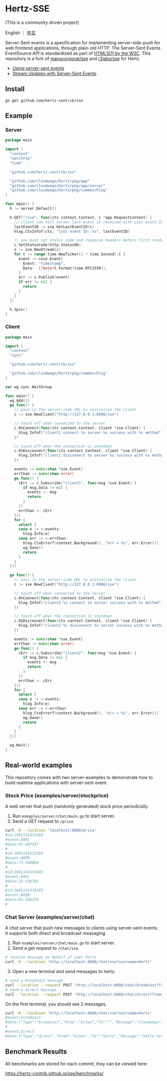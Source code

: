 # Hertz-SSE

(This is a community driven project)

English ｜ [中文](README_CN.md)

Server-Sent events is a specification for implementing server-side-push for web frontend applications, through plain-old
HTTP.
The Server-Sent Events EventSource API is standardized as part
of [HTML5[1] by the W3C](https://html.spec.whatwg.org/multipage/server-sent-events.html#server-sent-events).
This repository is a fork of [manucorporat/sse](https://github.com/manucorporat/sse) and [r3labs/sse](https://github.com/r3labs/sse/) for Hertz.

- [Using server-sent events](https://developer.mozilla.org/en-US/docs/Web/API/Server-sent_events/Using_server-sent_events    )
- [Stream Updates with Server-Sent Events](http://www.html5rocks.com/en/tutorials/eventsource/basics/)

## Install

```
go get github.com/hertz-contrib/sse
```

## Example

### Server

```go
package main

import (
  "context"
  "net/http"
  "time"

  "github.com/hertz-contrib/sse"

  "github.com/cloudwego/hertz/pkg/app"
  "github.com/cloudwego/hertz/pkg/app/server"
  "github.com/cloudwego/hertz/pkg/common/hlog"
)

func main() {
  h := server.Default()

  h.GET("/sse", func(ctx context.Context, c *app.RequestContext) {
    // client can tell server last event it received with Last-Event-ID header
    lastEventID := sse.GetLastEventID(c)
    hlog.CtxInfof(ctx, "last event ID: %s", lastEventID)

    // you must set status code and response headers before first render call
    c.SetStatusCode(http.StatusOK)
    s := sse.NewStream(c)
    for t := range time.NewTicker(1 * time.Second).C {
      event := &sse.Event{
        Event: "timestamp",
        Data:  []byte(t.Format(time.RFC3339)),
      }
      err := s.Publish(event)
      if err != nil {
        return
      }
    }
  })

  h.Spin()
}

```

### Client

```go
package main

import (
  "context"
  "sync"

  "github.com/hertz-contrib/sse"

  "github.com/cloudwego/hertz/pkg/common/hlog"
)

var wg sync.WaitGroup

func main() {
  wg.Add(2)
  go func() {
    // pass in the server-side URL to initialize the client	  
    c := sse.NewClient("http://127.0.0.1:8888/sse")

    // touch off when connected to the server
    c.OnConnect(func(ctx context.Context, client *sse.Client) {
      hlog.Infof("client1 connect to server %s success with %s method", c.URL, c.Method)
    })

    // touch off when the connection is shutdown
    c.OnDisconnect(func(ctx context.Context, client *sse.Client) {
      hlog.Infof("client1 disconnect to server %s success with %s method", c.URL, c.Method)
    })

    events := make(chan *sse.Event)
    errChan := make(chan error)
    go func() {
      cErr := c.Subscribe("client1", func(msg *sse.Event) {
        if msg.Data != nil {
          events <- msg
          return
        }
      })
      errChan <- cErr
    }()
    for {
      select {
      case e := <-events:
        hlog.Info(e)
      case err := <-errChan:
        hlog.CtxErrorf(context.Background(), "err = %s", err.Error())
        wg.Done()
        return
      }
    }
  }()

  go func() {
    // pass in the server-side URL to initialize the client	  
    c := sse.NewClient("http://127.0.0.1:8888/sse")

    // touch off when connected to the server
    c.OnConnect(func(ctx context.Context, client *sse.Client) {
      hlog.Infof("client2 %s connect to server success with %s method", c.URL, c.Method)
    })

    // touch off when the connection is shutdown
    c.OnDisconnect(func(ctx context.Context, client *sse.Client) {
      hlog.Infof("client2 %s disconnect to server success with %s method", c.URL, c.Method)
    })

    events := make(chan *sse.Event)
    errChan := make(chan error)
    go func() {
      cErr := c.Subscribe("client2", func(msg *sse.Event) {
        if msg.Data != nil {
          events <- msg
          return
        }
      })
      errChan <- cErr
    }()
    for {
      select {
      case e := <-events:
        hlog.Info(e)
      case err := <-errChan:
        hlog.CtxErrorf(context.Background(), "err = %s", err.Error())
        wg.Done()
        return
      }
    }
  }()

  wg.Wait()
}

```

## Real-world examples

This repository comes with two server-examples to demonstrate how to build realtime applications with server-sent event.

### Stock Price (examples/server/stockprice)

A web server that push (randomly generated) stock price periodically.

1. Run `exmaples/server/chat/main.go` to start server.
2. Send a GET request to `/price`

```bash
curl -N --location 'localhost:8888/price'
#id:1681141432283
#event:AAPL
#data:92.607347
#
#id:1681141432283
#event:AMZN
#data:73.540894
#
#id:1681141433283
#event:AAPL
#data:23.536702
#
#id:1681141433283
#event:AMZN
#data:63.156229
#

```

### Chat Server (examples/server/chat)

A chat server that push new messages to clients using server-sent events. It supports both direct and broadcast
  messaging.

1. Run `examples/server/chat/main.go` to start server.
2. Send a get request to `/chat/sse`.

```bash
# receive message on behalf of user hertz
curl -N --location 'http://localhost:8888/chat/sse?username=hertz'
```

3. Open a new terminal and send messages to hertz.

```bash
# send a broadcast message
curl --location --request POST 'http://localhost:8888/chat/broadcast?from=kitex&message=cloudwego'
# send a direct message
curl --location --request POST 'http://localhost:8888/chat/direct?from=kitex&message=hello%20hertz&to=hertz'
```

On the first terminal, you should see 2 messages.

```bash
curl -N --location 'http://localhost:8888/chat/sse?username=hertz'
#event:broadcast
#data:{"Type":"broadcast","From":"kitex","To":"","Message":"cloudwego","Timestamp":"2023-04-10T23:48:55.019742+08:00"}
#
#event:direct
#data:{"Type":"direct","From":"kitex","To":"hertz","Message":"hello hertz","Timestamp":"2023-04-10T23:48:56.212855+08:00"}

```

## Benchmark Results

All benchmarks are stored for each commit, they can be viewed here:

https://hertz-contrib.github.io/sse/benchmarks/
